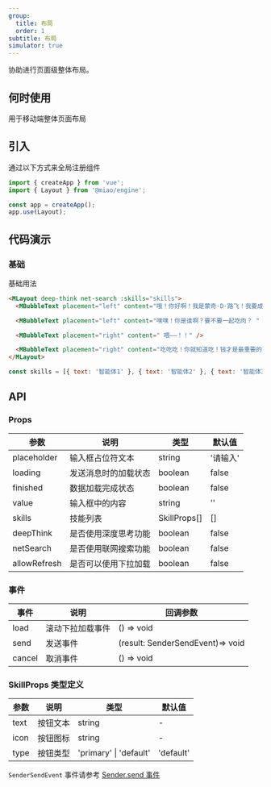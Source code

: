 ```yaml
---
group:
  title: 布局
  order: 1
subtitle: 布局
simulator: true
---
```


协助进行页面级整体布局。

## 何时使用

用于移动端整体页面布局

## 引入

通过以下方式来全局注册组件

```ts
import { createApp } from 'vue';
import { Layout } from '@miao/engine';

const app = createApp();
app.use(Layout);
```

## 代码演示

### 基础

基础用法

```html
<MLayout deep-think net-search :skills="skills">
  <MBubbleText placement="left" content="哦！你好啊！我是蒙奇·D·路飞！我要成为海贼王的男人！" />

  <MBubbleText placement="left" content="嘿嘿！你是谁啊？要不要一起吃肉？ " />

  <MBubbleText placement="right" content=" 喂——！！" />

  <MBubbleText placement="right" content="吃吃吃！你就知道吃！钱才是最重要的好吗？ " />
</MLayout>
```

```js
const skills = [{ text: '智能体1' }, { text: '智能体2' }, { text: '智能体3' }, { text: '智能体4' }];
```

## API

### Props

| 参数         | 说明                 | 类型         | 默认值   |
| ------------ | -------------------- | ------------ | -------- |
| placeholder  | 输入框占位符文本     | string       | '请输入' |
| loading      | 发送消息时的加载状态 | boolean      | false    |
| finished     | 数据加载完成状态     | boolean      | false    |
| value        | 输入框中的内容       | string       | ''       |
| skills       | 技能列表             | SkillProps[] | []       |
| deepThink    | 是否使用深度思考功能 | boolean      | false    |
| netSearch    | 是否使用联网搜索功能 | boolean      | false    |
| allowRefresh | 是否可以使用下拉加载 | boolean      | false    |

### 事件

| 事件   | 说明             | 回调参数                      |
| ------ | ---------------- | ----------------------------- |
| load   | 滚动下拉加载事件 | () => void                    |
| send   | 发送事件         | (result: SenderSendEvent)=> void |
| cancel | 取消事件         | () => void                    |

### SkillProps 类型定义

| 参数 | 说明     | 类型                   | 默认值    |
| ---- | -------- | ---------------------- | --------- |
| text | 按钮文本 | string                 | -         |
| icon | 按钮图标 | string                 | -         |
| type | 按钮类型 | 'primary' \| 'default' | 'default' |

`SenderSendEvent` 事件请参考 [Sender.send 事件](./sender)
